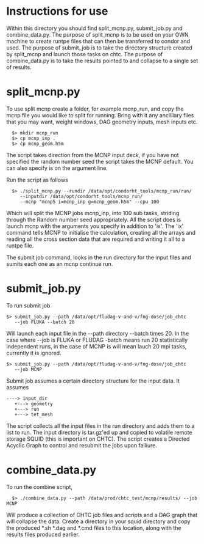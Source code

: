 Instructions for use
====================================

Within this directory you should find split_mcnp.py, submit_job.py and combine_data.py. The purpose
of split_mcnp is to be used on your OWN machine to create runtpe files that can
then be transferred to condor and used. The purpose of  submit_job is to take
the directory structure created by split_mcnp and launch those tasks on chtc. The purpose of combine_data.py is to 
take the results pointed to and collapse to a single set of results.

split_mcnp.py
=====================================
To use split mcnp create a folder, for example mcnp_run, and copy the mcnp 
file you would like to split for running. Bring with it any ancilliary files
that you may want, weight windows, DAG geometry inputs, mesh inputs etc.

      $> mkdir mcnp_run
      $> cp mcnp_inp .
      $> cp mcnp_geom.h5m

The script takes direction from the MCNP input deck, if you have not specified
the random number seed the script takes the MCNP default. You can also specify
is on the argument line. 

Run the script as follows

      $> ./split_mcnp.py --rundir /data/opt/condorht_tools/mcnp_run/run/ 
         --inputdir /data/opt/condorht_tools/mcnp_run/ 
         --mcnp "mcnp5 i=mcnp_inp g=mcnp_geom.h5m" --cpu 100 

Which will split the MCNP jobs mcnp_inp, into 100 sub tasks, striding through 
the Random number seed appropriately. All the script does is launch mcnp with 
the arguments you specify in addition to 'ix'. The 'ix' command tells MCNP
to initialise the calculation, creating all the arrays and reading all the 
cross section data that are required and writing it all to a runtpe file.

The submit job command, looks in the run directory for the input files and 
sumits each one as an mcnp continue run.

submit_job.py
=====================================
To run submit job

    $> submit_job.py --path /data/opt/fludag-v-and-v/fng-dose/job_chtc 
       --job FLUKA --batch 20

Will launch each input file in the --path directory --batch times 20. In the 
case where --job is FLUKA or FLUDAG -batch means run 20 statistically 
independent runs, in the case of MCNP is will mean lauch 20 mpi tasks, 
currently it is ignored.

    $> submit_job.py --path /data/opt/fludag-v-and-v/fng-dose/job_chtc 
       --job MCNP 


Submit job assumes a certain directory structure for the input data. It assumes

    ----> input_dir
       +---> geometry
       +---> run
       +---> tet_mesh

The script collects all the input files in the run directory and adds them
to a list to run. The input directory is tar.gz'ed up and copied to volatile
remote storage SQUID (this is important on CHTC). The script creates a Directed 
Acyclic Graph to control and resubmit the jobs upon failiure.

combine_data.py
=====================================
To run the combine script, 

      $> ./combine_data.py --path /data/prod/chtc_test/mcnp/results/ --job MCNP 
      
Will produce a collection of CHTC job files and scripts and a DAG graph that will collapse the data. Create a directory in your squid directory
and copy the produced *.sh *.dag and *.cmd files to this location, along with the results files produced earlier.


